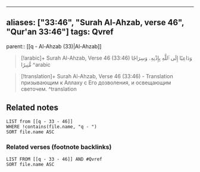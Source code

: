 
---
aliases: ["33:46", "Surah Al-Ahzab, verse 46", "Qur'an 33:46"]
tags: Qvref
---

parent:: [[q - Al-Ahzab (33)|Al-Ahzab]]

> [!arabic]+ Surah Al-Ahzab, Verse 46 (33:46)
> <span class="quran-arabic">وَدَاعِيًا إِلَى ٱللَّهِ بِإِذْنِهِۦ وَسِرَاجًا مُّنِيرًا</span>
^arabic

> [!translation]+ Surah Al-Ahzab, Verse 46 (33:46) - Translation
> призывающим к Аллаху с Его дозволения, и освещающим светочем.
^translation



## Related notes
```dataview
LIST from [[q - 33 - 46]]
WHERE !contains(file.name, "q - ")
SORT file.name ASC
```

### Related verses (footnote backlinks)
```dataview
LIST FROM [[q - 33 - 46]] AND #Qvref
SORT file.name ASC
```

